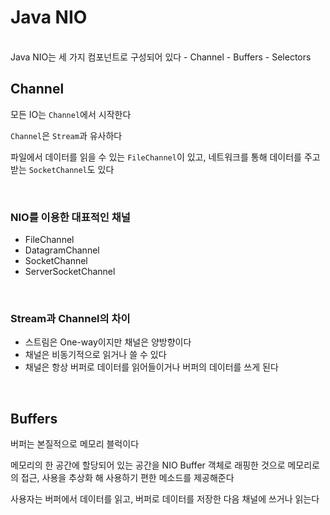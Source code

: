 # Java NIO

<br>
Java NIO는 세 가지 컴포넌트로 구성되어 있다
- Channel
- Buffers
- Selectors

<br>

## Channel
모든 IO는 `Channel`에서 시작한다
<br>

`Channel`은 `Stream`과 유사하다
<br>

파일에서 데이터를 읽을 수 있는 `FileChannel`이 있고, 네트워크를 통해 데이터를 주고 받는 `SocketChannel`도 있다

<br>

### NIO를 이용한 대표적인 채널
- FileChannel
- DatagramChannel
- SocketChannel
- ServerSocketChannel

<br>

### Stream과 Channel의 차이
- 스트림은 One-way이지만 채널은 양방향이다
- 채널은 비동기적으로 읽거나 쓸 수 있다
- 채널은 항상 버퍼로 데이터를 읽어들이거나 버퍼의 데이터를 쓰게 된다

<br>

## Buffers
버퍼는 본질적으로 메모리 블럭이다
<br>

메모리의 한 공간에 할당되어 있는 공간을 NIO Buffer 객체로 래핑한 것으로 메모리로의 접근, 사용을 추상화 해 사용하기 편한 메소드를 제공해준다
<br>

사용자는 버퍼에서 데이터를 읽고, 버퍼로 데이터를 저장한 다음 채널에 쓰거나 읽는다
